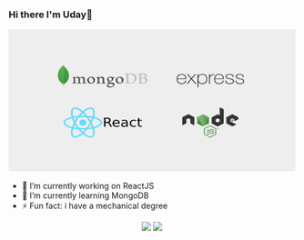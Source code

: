 ### Hi there I'm Uday👋

<img src="https://github.com/udaykiran199715/udaykiran199715/blob/master/mern-stack.png" width="800" height="250" />

- 🔭 I’m currently working on ReactJS
- 🌱 I’m currently learning MongoDB
- ⚡ Fun fact: i have a mechanical degree

<p align='center'>
  <img src="https://github-readme-stats.vercel.app/api?username=udaykiran199715&theme=vue&show_icons=true&count_private=true" height="207px" /> 
  <img src="https://github-readme-stats.vercel.app/api/top-langs/?username=udaykiran199715&theme=vue&layout=compact"/>

</P>




